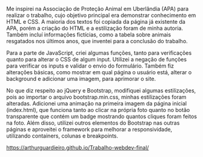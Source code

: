 Me inspirei na Associação de Proteção Animal em Uberlândia (APA) para realizar o trabalho, cujo objetivo principal era demonstrar conhecimento em HTML e CSS. A maioria dos textos foi copiada da página já existente da APA, porém a criação do HTML e a estilização foram de minha autoria. Também incluí informações fictícias, como a tabela sobre animais resgatados nos últimos anos, que inventei para a conclusão do trabalho.

Para a parte de JavaScript, criei algumas funções, tanto para verificações quanto para alterar o CSS de algum input. Utilizei a negação de funções para verificar os inputs e validar o envio do formulário. Também fiz alterações básicas, como mostrar em qual página o usuário está, alterar o background e adicionar uma imagem, para aprimorar o site.

No que diz respeito ao jQuery e Bootstrap, modifiquei algumas estilizações, pois ao importar o arquivo bootstrap.min.css, minhas estilizações foram alteradas. Adicionei uma animação na primeira imagem da página inicial (index.html), que funciona tanto ao clicar na própria foto quanto no botão transparente que contém um badge mostrando quantos cliques foram feitos na foto. Além disso, utilizei outros elementos do Bootstrap nas outras páginas e aproveitei o framework para melhorar a responsividade, utilizando containers, colunas e breakpoints.

https://arthurguardieiro.github.io/Trabalho-webdev-final/